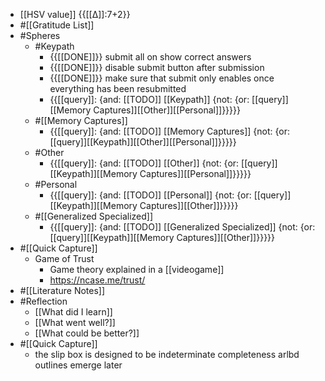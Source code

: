 - [[HSV value]] {{[[∆]]:7+2}}
- #[[Gratitude List]] 
- #Spheres 
    - #Keypath
        - {{[[DONE]]}} submit all on show correct answers
        - {{[[DONE]]}} disable submit button after submission
        - {{[[DONE]]}} make sure that submit only enables once everything has been resubmitted
        - {{[[query]]: {and: [[TODO]] [[Keypath]] {not: {or: [[query]][[Memory Captures]][[Other]][[Personal]]}}}}}
    - #[[Memory Captures]]
        - {{[[query]]: {and: [[TODO]] [[Memory Captures]] {not: {or: [[query]][[Keypath]][[Other]][[Personal]]}}}}}
    - #Other
        - {{[[query]]: {and: [[TODO]] [[Other]] {not: {or: [[query]][[Keypath]][[Memory Captures]][[Personal]]}}}}}
    - #Personal
        - {{[[query]]: {and: [[TODO]] [[Personal]] {not: {or: [[query]][[Keypath]][[Memory Captures]][[Other]]}}}}}
    - #[[Generalized Specialized]]
        - {{[[query]]: {and: [[TODO]] [[Generalized Specialized]] {not: {or: [[query]][[Keypath]][[Memory Captures]][[Other]]}}}}}
- #[[Quick Capture]]
    - Game of Trust
        - Game theory explained in a [[videogame]]
        - https://ncase.me/trust/
- #[[Literature Notes]]
- #Reflection
    - [[What did I learn]]
    - [[What went well?]]
    - [[What could be better?]]
- #[[Quick Capture]]
    - the slip box is designed to be indeterminate
completeness arlbd outlines emerge later
